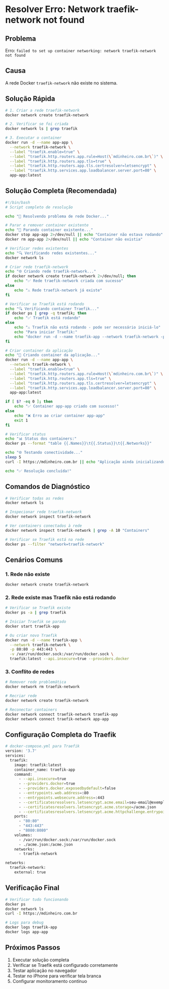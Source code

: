 # Resolver Erro: Network traefik-network not found

## Problema
Erro: `failed to set up container networking: network traefik-network not found`

## Causa
A rede Docker `traefik-network` não existe no sistema.

## Solução Rápida
```bash
# 1. Criar a rede traefik-network
docker network create traefik-network

# 2. Verificar se foi criada
docker network ls | grep traefik

# 3. Executar o container
docker run -d --name app-app \
  --network traefik-network \
  --label "traefik.enable=true" \
  --label "traefik.http.routers.app.rule=Host(\`mdinheiro.com.br\`)" \
  --label "traefik.http.routers.app.tls=true" \
  --label "traefik.http.routers.app.tls.certresolver=letsencrypt" \
  --label "traefik.http.services.app.loadbalancer.server.port=80" \
  app-app:latest
```

## Solução Completa (Recomendada)
```bash
#!/bin/bash
# Script completo de resolução

echo "🔧 Resolvendo problema de rede Docker..."

# Parar e remover container existente
echo "🛑 Parando container existente..."
docker stop app-app 2>/dev/null || echo "Container não estava rodando"
docker rm app-app 2>/dev/null || echo "Container não existia"

# Verificar redes existentes
echo "🔍 Verificando redes existentes..."
docker network ls

# Criar rede traefik-network
echo "🌐 Criando rede traefik-network..."
if docker network create traefik-network 2>/dev/null; then
    echo "✅ Rede traefik-network criada com sucesso"
else
    echo "⚠️ Rede traefik-network já existe"
fi

# Verificar se Traefik está rodando
echo "🔍 Verificando container Traefik..."
if docker ps | grep -q traefik; then
    echo "✅ Traefik está rodando"
else
    echo "⚠️ Traefik não está rodando - pode ser necessário iniciá-lo"
    echo "Para iniciar Traefik:"
    echo "docker run -d --name traefik-app --network traefik-network -p 80:80 -p 443:443 traefik:latest"
fi

# Criar container da aplicação
echo "🚀 Criando container da aplicação..."
docker run -d --name app-app \
  --network traefik-network \
  --label "traefik.enable=true" \
  --label "traefik.http.routers.app.rule=Host(\`mdinheiro.com.br\`)" \
  --label "traefik.http.routers.app.tls=true" \
  --label "traefik.http.routers.app.tls.certresolver=letsencrypt" \
  --label "traefik.http.services.app.loadbalancer.server.port=80" \
  app-app:latest

if [ $? -eq 0 ]; then
    echo "✅ Container app-app criado com sucesso!"
else
    echo "❌ Erro ao criar container app-app"
    exit 1
fi

# Verificar status
echo "📊 Status dos containers:"
docker ps --format "table {{.Names}}\t{{.Status}}\t{{.Networks}}"

echo "🌐 Testando conectividade..."
sleep 5
curl -I https://mdinheiro.com.br || echo "Aplicação ainda inicializando..."

echo "✅ Resolução concluída!"
```

## Comandos de Diagnóstico
```bash
# Verificar todas as redes
docker network ls

# Inspecionar rede traefik-network
docker network inspect traefik-network

# Ver containers conectados à rede
docker network inspect traefik-network | grep -A 10 "Containers"

# Verificar se Traefik está na rede
docker ps --filter "network=traefik-network"
```

## Cenários Comuns

### 1. Rede não existe
```bash
docker network create traefik-network
```

### 2. Rede existe mas Traefik não está rodando
```bash
# Verificar se Traefik existe
docker ps -a | grep traefik

# Iniciar Traefik se parado
docker start traefik-app

# Ou criar novo Traefik
docker run -d --name traefik-app \
  --network traefik-network \
  -p 80:80 -p 443:443 \
  -v /var/run/docker.sock:/var/run/docker.sock \
  traefik:latest --api.insecure=true --providers.docker
```

### 3. Conflito de redes
```bash
# Remover rede problemática
docker network rm traefik-network

# Recriar rede
docker network create traefik-network

# Reconectar containers
docker network connect traefik-network traefik-app
docker network connect traefik-network app-app
```

## Configuração Completa do Traefik
```bash
# docker-compose.yml para Traefik
version: '3.7'
services:
  traefik:
    image: traefik:latest
    container_name: traefik-app
    command:
      - --api.insecure=true
      - --providers.docker=true
      - --providers.docker.exposedbydefault=false
      - --entrypoints.web.address=:80
      - --entrypoints.websecure.address=:443
      - --certificatesresolvers.letsencrypt.acme.email=seu-email@exemplo.com
      - --certificatesresolvers.letsencrypt.acme.storage=/acme.json
      - --certificatesresolvers.letsencrypt.acme.httpchallenge.entrypoint=web
    ports:
      - "80:80"
      - "443:443"
      - "8080:8080"
    volumes:
      - /var/run/docker.sock:/var/run/docker.sock
      - ./acme.json:/acme.json
    networks:
      - traefik-network

networks:
  traefik-network:
    external: true
```

## Verificação Final
```bash
# Verificar tudo funcionando
docker ps
docker network ls
curl -I https://mdinheiro.com.br

# Logs para debug
docker logs traefik-app
docker logs app-app
```

## Próximos Passos
1. Executar solução completa
2. Verificar se Traefik está configurado corretamente
3. Testar aplicação no navegador
4. Testar no iPhone para verificar tela branca
5. Configurar monitoramento contínuo